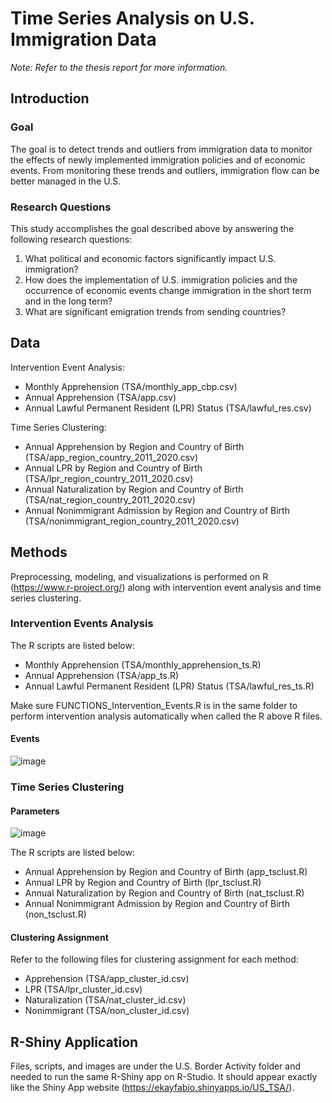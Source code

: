 # Time Series Analysis on U.S. Immigration Data
*Note: Refer to the thesis report for more information.*

## Introduction
### Goal
The goal is to detect trends and outliers from immigration data to monitor the effects of newly implemented immigration policies and of economic events. From monitoring these trends and outliers, immigration flow can be better managed in the U.S.

### Research Questions
This study accomplishes the goal described above by answering the following research questions:
1.	What political and economic factors significantly impact U.S. immigration?
2.	How does the implementation of U.S. immigration policies and the occurrence of economic events change immigration in the short term and in the long term?
3.	What are significant emigration trends from sending countries?

## Data
Intervention Event Analysis:
- Monthly Apprehension (TSA/monthly_app_cbp.csv)
- Annual Apprehension (TSA/app.csv)
- Annual Lawful Permanent Resident (LPR) Status (TSA/lawful_res.csv)

Time Series Clustering:
- Annual Apprehension by Region and Country of Birth (TSA/app_region_country_2011_2020.csv)
- Annual LPR by Region and Country of Birth (TSA/lpr_region_country_2011_2020.csv)
- Annual Naturalization by Region and Country of Birth (TSA/nat_region_country_2011_2020.csv)
- Annual Nonimmigrant Admission by Region and Country of Birth (TSA/nonimmigrant_region_country_2011_2020.csv)

## Methods
Preprocessing, modeling, and visualizations is performed on R (https://www.r-project.org/) along with intervention event analysis and time series clustering.

### Intervention Events Analysis
The R scripts are listed below:
- Monthly Apprehension (TSA/monthly_apprehension_ts.R)
- Annual Apprehension (TSA/app_ts.R)
- Annual Lawful Permanent Resident (LPR) Status (TSA/lawful_res_ts.R)

Make sure FUNCTIONS_Intervention_Events.R is in the same folder to perform intervention analysis automatically when called the R above R files.

#### Events
![image](https://user-images.githubusercontent.com/70343375/156901649-668819e0-14fd-4014-b3fa-259b1792f6a7.png)

### Time Series Clustering
#### Parameters
![image](https://user-images.githubusercontent.com/70343375/156901777-a3ad058f-913c-4b87-9065-70634e697091.png)

The R scripts are listed below:
- Annual Apprehension by Region and Country of Birth (app_tsclust.R)
- Annual LPR by Region and Country of Birth (lpr_tsclust.R)
- Annual Naturalization by Region and Country of Birth (nat_tsclust.R)
- Annual Nonimmigrant Admission by Region and Country of Birth (non_tsclust.R)

#### Clustering Assignment
Refer to the following files for clustering assignment for each method:
- Apprehension (TSA/app_cluster_id.csv)
- LPR (TSA/lpr_cluster_id.csv)
- Naturalization (TSA/nat_cluster_id.csv)
- Nonimmigrant (TSA/non_cluster_id.csv)

## R-Shiny Application
Files, scripts, and images are under the U.S. Border Activity folder and needed to run the same R-Shiny app on R-Studio. It should appear exactly like the Shiny App website (https://ekayfabio.shinyapps.io/US_TSA/).
